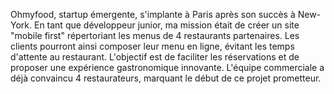 Ohmyfood, startup émergente, s'implante à Paris après son succès à New-York. 
En tant que développeur junior, ma mission était de créer un site "mobile first" répertoriant les menus de 4 restaurants partenaires. 
Les clients pourront ainsi composer leur menu en ligne, évitant les temps d'attente au restaurant. 
L'objectif est de faciliter les réservations et de proposer une expérience gastronomique innovante. 
L'équipe commerciale a déjà convaincu 4 restaurateurs, marquant le début de ce projet prometteur.
